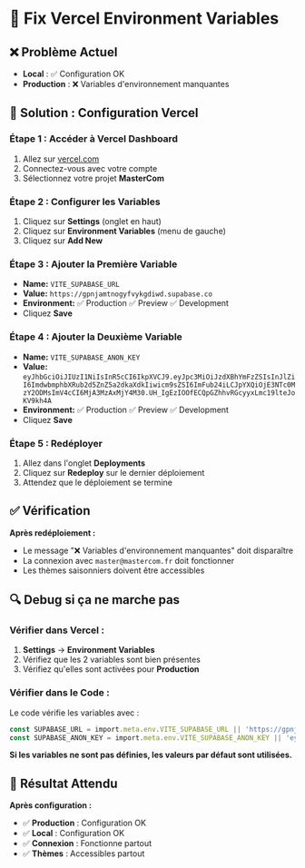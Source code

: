 # 🔧 Fix Vercel Environment Variables

## ❌ Problème Actuel
- **Local** : ✅ Configuration OK
- **Production** : ❌ Variables d'environnement manquantes

## 🚀 Solution : Configuration Vercel

### **Étape 1 : Accéder à Vercel Dashboard**
1. Allez sur [vercel.com](https://vercel.com)
2. Connectez-vous avec votre compte
3. Sélectionnez votre projet **MasterCom**

### **Étape 2 : Configurer les Variables**
1. Cliquez sur **Settings** (onglet en haut)
2. Cliquez sur **Environment Variables** (menu de gauche)
3. Cliquez sur **Add New**

### **Étape 3 : Ajouter la Première Variable**
- **Name:** `VITE_SUPABASE_URL`
- **Value:** `https://gpnjamtnogyfvykgdiwd.supabase.co`
- **Environment:** ✅ Production ✅ Preview ✅ Development
- Cliquez **Save**

### **Étape 4 : Ajouter la Deuxième Variable**
- **Name:** `VITE_SUPABASE_ANON_KEY`
- **Value:** `eyJhbGciOiJIUzI1NiIsInR5cCI6IkpXVCJ9.eyJpc3MiOiJzdXBhYmFzZSIsInJlZiI6ImdwbmphbXRub2d5ZnZ5a2dkaXdkIiwicm9sZSI6ImFub24iLCJpYXQiOjE3NTc0MzY2ODMsImV4cCI6MjA3MzAxMjY4M30.UH_IgEzIOOfECQpGZhhvRGcyyxLmc19lteJoKV9kh4A`
- **Environment:** ✅ Production ✅ Preview ✅ Development
- Cliquez **Save**

### **Étape 5 : Redéployer**
1. Allez dans l'onglet **Deployments**
2. Cliquez sur **Redeploy** sur le dernier déploiement
3. Attendez que le déploiement se termine

## ✅ Vérification

**Après redéploiement :**
- Le message "❌ Variables d'environnement manquantes" doit disparaître
- La connexion avec `master@mastercom.fr` doit fonctionner
- Les thèmes saisonniers doivent être accessibles

## 🔍 Debug si ça ne marche pas

### **Vérifier dans Vercel :**
1. **Settings** → **Environment Variables**
2. Vérifiez que les 2 variables sont bien présentes
3. Vérifiez qu'elles sont activées pour **Production**

### **Vérifier dans le Code :**
Le code vérifie les variables avec :
```typescript
const SUPABASE_URL = import.meta.env.VITE_SUPABASE_URL || 'https://gpnjamtnogyfvykgdiwd.supabase.co';
const SUPABASE_ANON_KEY = import.meta.env.VITE_SUPABASE_ANON_KEY || 'eyJhbGciOiJIUzI1NiIsInR5cCI6IkpXVCJ9.eyJpc3MiOiJzdXBhYmFzZSIsInJlZiI6ImdwbmphbXRub2d5ZnZ5a2dkaXdkIiwicm9sZSI6ImFub24iLCJpYXQiOjE3NTc0MzY2ODMsImV4cCI6MjA3MzAxMjY4M30.UH_IgEzIOOfECQpGZhhvRGcyyxLmc19lteJoKV9kh4A';
```

**Si les variables ne sont pas définies, les valeurs par défaut sont utilisées.**

## 🎯 Résultat Attendu

**Après configuration :**
- ✅ **Production** : Configuration OK
- ✅ **Local** : Configuration OK
- ✅ **Connexion** : Fonctionne partout
- ✅ **Thèmes** : Accessibles partout
